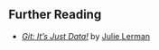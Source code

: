 ##  Further Reading

 * [*Git: It’s Just Data!*](https://msdn.microsoft.com/en-us/magazine/dn781355.aspx) by [Julie Lerman](https://twitter.com/julielerman)
